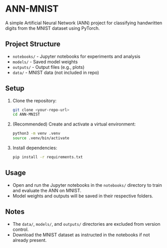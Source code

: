 # ANN-MNIST

A simple Artificial Neural Network (ANN) project for classifying handwritten digits from the MNIST dataset using PyTorch.

## Project Structure
- `notebooks/` - Jupyter notebooks for experiments and analysis
- `models/` - Saved model weights
- `outputs/` - Output files (e.g., plots)
- `data/` - MNIST data (not included in repo)

## Setup
1. Clone the repository:
   ```bash
   git clone <your-repo-url>
   cd ANN-MNIST
   ```
2. (Recommended) Create and activate a virtual environment:
   ```bash
   python3 -m venv .venv
   source .venv/bin/activate
   ```
3. Install dependencies:
   ```bash
   pip install -r requirements.txt
   ```

## Usage
- Open and run the Jupyter notebooks in the `notebooks/` directory to train and evaluate the ANN on MNIST.
- Model weights and outputs will be saved in their respective folders.

## Notes
- The `data/`, `models/`, and `outputs/` directories are excluded from version control.
- Download the MNIST dataset as instructed in the notebooks if not already present. 